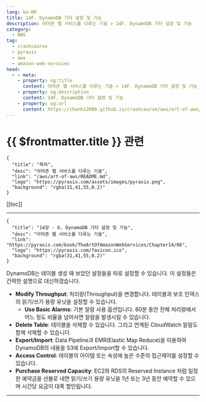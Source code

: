 ```yaml
---
lang: ko-KR
title: 14F. DynamoDB 기타 설정 및 기능
description: 아마존 웹 서비스를 다루는 기술 > 14F. DynamoDB 기타 설정 및 기능
category:
  - AWS
tag: 
  - crashcourse
  - pyrasis
  - aws 
  - amazon-web-services
head:
  - - meta:
    - property: og:title
      content: 아마존 웹 서비스를 다루는 기술 > 14F. DynamoDB 기타 설정 및 기능
    - property: og:description
      content: 14F. DynamoDB 기타 설정 및 기능
    - property: og:url
      content: https://chanhi2000.github.io/crashcourse/aws/art-of-aws/14F.html
---
```


# {{ $frontmatter.title }} 관련

```component VPCard
{
  "title": "목차",
  "desc": "아마존 웹 서비스를 다루는 기술",
  "link": "/aws/art-of-aws/README.md",
  "logo": "https://pyrasis.com/assets/images/pyrasis.png",
  "background": "rgba(31,41,55,0.2)"
}
```

[[toc]]

---

```component VPCard
{
  "title": "14장 - 6. DynamoDB 기타 설정 및 기능",
  "desc": "아마존 웹 서비스를 다루는 기술",
  "link": "https://pyrasis.com/book/TheArtOfAmazonWebServices/Chapter14/06",
  "logo": "https://pyrasis.com/favicon.ico",
  "background": "rgba(31,41,55,0.2)"
}
```

DynamoDB는 테이블 생성 때 보았던 설정들을 따로 설정할 수 있습니다. 이 설정들은 간략한 설명으로 대신하겠습니다.

- **Modify Throughput**: 처리량(Throughput)을 변경합니다. 테이블과 보조 인덱스의 읽기/쓰기 용량 유닛을 설정할 수 있습니다.
  - **Use Basic Alarms**: 기본 알람 사용 옵션입니다. 60분 동안 전체 처리량에서 어느 정도 비율을 넘어서면 알람을 발생시킬 수 있습니다.
- **Delete Table**: 테이블을 삭제할 수 있습니다. 그리고 연계된 CloudWatch 알람도 함께 삭제할 수 있습니다.
- **Export/Import**: Data Pipeline과 EMR(Elastic Map Reduce)을 이용하여 DynamoDB의 내용을 S3에 Export/Import할 수 있습니다.
- **Access Control**: 테이블의 아이템 또는 속성에 높은 수준의 접근제어를 설정할 수 있습니다.
- **Purchase Reserved Capacity**: EC2와 RDS의 Reserved Instance 처럼 일정한 예약금을 선불로 내면 읽기/쓰기 용량 유닛을 1년 또는 3년 동안 예약할 수 있으며 시간당 요금이 대폭 할인됩니다.

---
